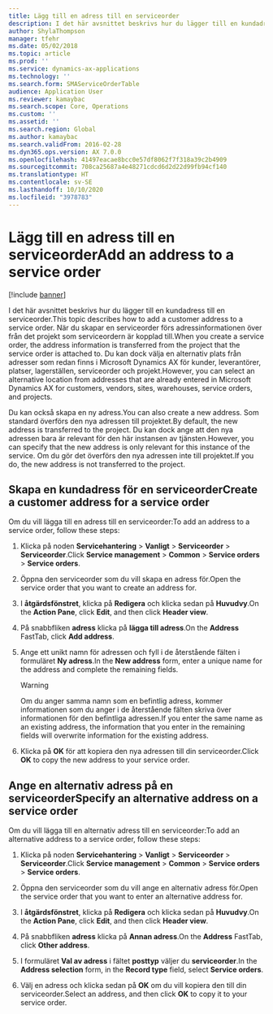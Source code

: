 ```yaml
---
title: Lägg till en adress till en serviceorder
description: I det här avsnittet beskrivs hur du lägger till en kundadress till en serviceorder.
author: ShylaThompson
manager: tfehr
ms.date: 05/02/2018
ms.topic: article
ms.prod: ''
ms.service: dynamics-ax-applications
ms.technology: ''
ms.search.form: SMAServiceOrderTable
audience: Application User
ms.reviewer: kamaybac
ms.search.scope: Core, Operations
ms.custom: ''
ms.assetid: ''
ms.search.region: Global
ms.author: kamaybac
ms.search.validFrom: 2016-02-28
ms.dyn365.ops.version: AX 7.0.0
ms.openlocfilehash: 41497eacae8bcc0e57df8062f7f318a39c2b4909
ms.sourcegitcommit: 708ca25687a4e48271cdcd6d2d22d99fb94cf140
ms.translationtype: HT
ms.contentlocale: sv-SE
ms.lasthandoff: 10/10/2020
ms.locfileid: "3978783"
---
```

# <a name="add-an-address-to-a-service-order"></a><span data-ttu-id="67003-103">Lägg till en adress till en serviceorder</span><span class="sxs-lookup"><span data-stu-id="67003-103">Add an address to a service order</span></span>    

[!include [banner](../includes/banner.md)]


<span data-ttu-id="67003-104">I det här avsnittet beskrivs hur du lägger till en kundadress till en serviceorder.</span><span class="sxs-lookup"><span data-stu-id="67003-104">This topic describes how to add a customer address to a service order.</span></span> <span data-ttu-id="67003-105">När du skapar en serviceorder förs adressinformationen över från det projekt som serviceordern är kopplad till.</span><span class="sxs-lookup"><span data-stu-id="67003-105">When you create a service order, the address information is transferred from the project that the service order is attached to.</span></span> <span data-ttu-id="67003-106">Du kan dock välja en alternativ plats från adresser som redan finns i Microsoft Dynamics AX för kunder, leverantörer, platser, lagerställen, serviceorder och projekt.</span><span class="sxs-lookup"><span data-stu-id="67003-106">However, you can select an alternative location from addresses that are already entered in Microsoft Dynamics AX for customers, vendors, sites, warehouses, service orders, and projects.</span></span>

<span data-ttu-id="67003-107">Du kan också skapa en ny adress.</span><span class="sxs-lookup"><span data-stu-id="67003-107">You can also create a new address.</span></span> <span data-ttu-id="67003-108">Som standard överförs den nya adressen till projektet.</span><span class="sxs-lookup"><span data-stu-id="67003-108">By default, the new address is transferred to the project.</span></span> <span data-ttu-id="67003-109">Du kan dock ange att den nya adressen bara är relevant för den här instansen av tjänsten.</span><span class="sxs-lookup"><span data-stu-id="67003-109">However, you can specify that the new address is only relevant for this instance of the service.</span></span> <span data-ttu-id="67003-110">Om du gör det överförs den nya adressen inte till projektet.</span><span class="sxs-lookup"><span data-stu-id="67003-110">If you do, the new address is not transferred to the project.</span></span>

## <a name="create-a-customer-address-for-a-service-order"></a><span data-ttu-id="67003-111">Skapa en kundadress för en serviceorder</span><span class="sxs-lookup"><span data-stu-id="67003-111">Create a customer address for a service order</span></span>

<span data-ttu-id="67003-112">Om du vill lägga till en adress till en serviceorder:</span><span class="sxs-lookup"><span data-stu-id="67003-112">To add an address to a service order, follow these steps:</span></span>

1.  <span data-ttu-id="67003-113">Klicka på noden **Servicehantering** \> **Vanligt** \> **Serviceorder** \> **Serviceorder**.</span><span class="sxs-lookup"><span data-stu-id="67003-113">Click **Service management** \> **Common** \> **Service orders** \> **Service orders**.</span></span>

2.  <span data-ttu-id="67003-114">Öppna den serviceorder som du vill skapa en adress för.</span><span class="sxs-lookup"><span data-stu-id="67003-114">Open the service order that you want to create an address for.</span></span>

3.  <span data-ttu-id="67003-115">I **åtgärdsfönstret**, klicka på **Redigera** och klicka sedan på **Huvudvy**.</span><span class="sxs-lookup"><span data-stu-id="67003-115">On the **Action Pane**, click **Edit**, and then click **Header view**.</span></span>

4.  <span data-ttu-id="67003-116">På snabbfliken **adress** klicka på **lägga till adress**.</span><span class="sxs-lookup"><span data-stu-id="67003-116">On the **Address** FastTab, click **Add address**.</span></span>

5.  <span data-ttu-id="67003-117">Ange ett unikt namn för adressen och fyll i de återstående fälten i formuläret **Ny adress**.</span><span class="sxs-lookup"><span data-stu-id="67003-117">In the **New address** form, enter a unique name for the address and complete the remaining fields.</span></span> 
    

    > [!WARNING]
    > <P><span data-ttu-id="67003-118">Om du anger samma namn som en befintlig adress, kommer informationen som du anger i de återstående fälten skriva över informationen för den befintliga adressen.</span><span class="sxs-lookup"><span data-stu-id="67003-118">If you enter the same name as an existing address, the information that you enter in the remaining fields will overwrite information for the existing address.</span></span></P>


6.  <span data-ttu-id="67003-119">Klicka på **OK** för att kopiera den nya adressen till din serviceorder.</span><span class="sxs-lookup"><span data-stu-id="67003-119">Click **OK** to copy the new address to your service order.</span></span>

## <a name="specify-an-alternative-address-on-a-service-order"></a><span data-ttu-id="67003-120">Ange en alternativ adress på en serviceorder</span><span class="sxs-lookup"><span data-stu-id="67003-120">Specify an alternative address on a service order</span></span>

<span data-ttu-id="67003-121">Om du vill lägga till en alternativ adress till en serviceorder:</span><span class="sxs-lookup"><span data-stu-id="67003-121">To add an alternative address to a service order, follow these steps:</span></span>

1.  <span data-ttu-id="67003-122">Klicka på noden **Servicehantering** \> **Vanligt** \> **Serviceorder** \> **Serviceorder**.</span><span class="sxs-lookup"><span data-stu-id="67003-122">Click **Service management** \> **Common** \> **Service orders** \> **Service orders**.</span></span>

2.  <span data-ttu-id="67003-123">Öppna den serviceorder som du vill ange en alternativ adress för.</span><span class="sxs-lookup"><span data-stu-id="67003-123">Open the service order that you want to enter an alternative address for.</span></span>

3.  <span data-ttu-id="67003-124">I **åtgärdsfönstret**, klicka på **Redigera** och klicka sedan på **Huvudvy**.</span><span class="sxs-lookup"><span data-stu-id="67003-124">On the **Action Pane**, click **Edit**, and then click **Header view**.</span></span>

4.  <span data-ttu-id="67003-125">På snabbfliken **adress** klicka på **Annan adress**.</span><span class="sxs-lookup"><span data-stu-id="67003-125">On the **Address** FastTab, click **Other address**.</span></span>

5.  <span data-ttu-id="67003-126">I formuläret **Val av adress** i fältet **posttyp** väljer du **serviceorder**.</span><span class="sxs-lookup"><span data-stu-id="67003-126">In the **Address selection** form, in the **Record type** field, select **Service orders**.</span></span>

6.  <span data-ttu-id="67003-127">Välj en adress och klicka sedan på **OK** om du vill kopiera den till din serviceorder.</span><span class="sxs-lookup"><span data-stu-id="67003-127">Select an address, and then click **OK** to copy it to your service order.</span></span>


  


